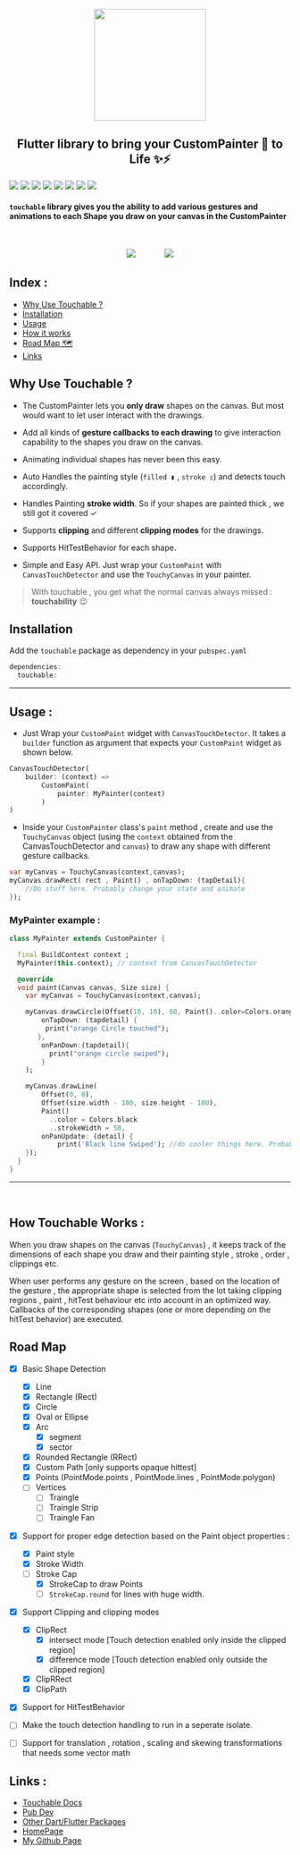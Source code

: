 <p align="center">
<img width="200" src="https://raw.githubusercontent.com/nateshmbhat/touchable/master/.github/logo.svg"/>
</p>
<h2 align="center"> Flutter library to bring your CustomPainter 🎨 to Life ✨⚡️ </h2>


[![](https://img.shields.io/pub/v/touchable)](https://pub.dev/packages/touchable)
[![](https://img.shields.io/badge/package-flutter-blue)](https://github.com/nateshmbhat/touchable)
[![](https://img.shields.io/github/license/nateshmbhat/touchable)](https://github.com/nateshmbhat/touchable)
[![](https://img.shields.io/github/stars/nateshmbhat/touchable)](https://github.com/nateshmbhat/touchable)
[![](https://img.shields.io/github/forks/nateshmbhat/touchable)](https://github.com/nateshmbhat/touchable)
[![](https://img.shields.io/twitter/url?style=social&url=https%3A%2F%2Fgithub.com%2Fnateshmbhat%2Ftouchable)](https://twitter.com/intent/tweet?text=Wow:&url=https%3A%2F%2Fgithub.com%2Fnateshmbhat%2Ftouchable)
[![](https://img.shields.io/github/languages/code-size/nateshmbhat/touchable)](https://github.com/nateshmbhat/touchable)
[![](https://img.shields.io/badge/author-nateshmbhat-green.svg)](https://github.com/nateshmbhat)




#### `touchable` library gives you the ability to add various **gestures** and animations to each **Shape** you draw on your canvas in the CustomPainter
<br />

<p align="center">
<img src="https://i.imgur.com/0Ft9FHJ.gif"/>
&nbsp; &nbsp;
&nbsp; &nbsp;
&nbsp; &nbsp;
<img src="https://i.imgur.com/Un41cTo.gif"/>
</p>


## Index : 
- [Why Use Touchable ?](#why-use-touchable)
- [Installation](#installation)
- [Usage](#usage)
- [How it works](#how-touchable-works)
- [Road Map 🗺](#road-map)
- [Links](#links)



## Why Use **Touchable** ? 
- The CustomPainter lets you **only draw** shapes on the canvas. But most would want to let user interact with the drawings.

- Add all kinds of **gesture callbacks to each drawing** to give interaction capability to the shapes you draw on the canvas.
- Animating individual shapes has never been this easy.
- Auto Handles the painting style (`filled ▮` , `stroke ▯`) and detects touch accordingly.
- Handles Painting **stroke width**. So if your shapes are painted thick , we still got it covered ✓
- Supports **clipping** and different **clipping modes** for the drawings. 
- Supports HitTestBehavior for each shape.
- Simple and Easy API. Just wrap your `CustomPaint` with `CanvasTouchDetector` and use the `TouchyCanvas` in your painter.


> With touchable , you get what the normal canvas always missed : **touchability** 😉


## Installation
Add the `touchable` package as dependency in your `pubspec.yaml`
```dart
dependencies:
  touchable:
```



---

## Usage :

- Just Wrap your `CustomPaint` widget with `CanvasTouchDetector`. It takes a `builder` function as argument that expects your `CustomPaint` widget as shown below.

```dart
CanvasTouchDetector(
    builder: (context) => 
        CustomPaint(
            painter: MyPainter(context)
        )
)
```
+ Inside your `CustomPainter` class's `paint` method , create and use the `TouchyCanvas` object (using the `context` obtained from the CanvasTouchDetector and `canvas`) to draw any shape with different gesture callbacks.

```dart
var myCanvas = TouchyCanvas(context,canvas);
myCanvas.drawRect( rect , Paint() , onTapDown: (tapDetail){
    //Do stuff here. Probably change your state and animate
});
```

### **MyPainter example :**

```dart
class MyPainter extends CustomPainter {

  final BuildContext context ;
  MyPainter(this.context); // context from CanvasTouchDetector

  @override
  void paint(Canvas canvas, Size size) {
    var myCanvas = TouchyCanvas(context,canvas); 

    myCanvas.drawCircle(Offset(10, 10), 60, Paint()..color=Colors.orange ,
        onTapDown: (tapdetail) {
         print("orange Circle touched");
       },
        onPanDown:(tapdetail){
          print("orange circle swiped");
        } 
    );

    myCanvas.drawLine(
        Offset(0, 0),
        Offset(size.width - 100, size.height - 100),
        Paint()
          ..color = Colors.black
          ..strokeWidth = 50, 
        onPanUpdate: (detail) {
            print('Black line Swiped'); //do cooler things here. Probably change app state or animate
    });
  }
}
```

---
<br />

## How Touchable Works : 
When you draw shapes on the canvas (`TouchyCanvas`) , it keeps track of the dimensions of each shape you draw and their painting style , stroke , order , clippings etc. 

When user performs any gesture on the screen , based on the location of the gesture , the appropriate shape is selected from the lot taking clipping regions , paint , hitTest behaviour etc into account in an optimized way. Callbacks of the corresponding shapes (one or more depending on the hitTest behavior) are executed.


## Road Map
- [x] Basic Shape Detection
  - [x] Line
  - [x] Rectangle (Rect)
  - [x] Circle 
  - [x] Oval or Ellipse
  - [x] Arc
    - [x] segment
    - [x] sector 
  - [x] Rounded Rectangle (RRect)
  - [x] Custom Path [only supports opaque hittest]
  - [x] Points (PointMode.points , PointMode.lines , PointMode.polygon)
  - [ ] Vertices
    - [ ] Traingle
    - [ ] Traingle Strip
    - [ ] Traingle Fan
- [x] Support for proper edge detection based on the Paint object properties :
  - [x] Paint style
  - [x] Stroke Width
  - [ ] Stroke Cap
    - [x] StrokeCap to draw Points
    - [ ] `StrokeCap.round` for lines with huge width.
- [x] Support Clipping and clipping modes
  - [x] ClipRect
    - [x] intersect mode [Touch detection enabled only inside the clipped region]
    - [x] difference mode [Touch detection enabled only outside the clipped region]
  - [x] ClipRRect
  - [x] ClipPath
- [x] Support for HitTestBehavior
- [ ] Make the touch detection handling to run in a seperate isolate.
- [ ] Support for translation , rotation , scaling and skewing transformations that needs some vector math


## Links : 
+ [Touchable Docs](https://pub.dev/documentation/touchable/latest/)
+ [Pub Dev](https://pub.dev/packages/touchable)
+ [Other Dart/Flutter Packages](https://pub.dev/packages?q=email%3Anateshmbhat1%40gmail.com)
+ [HomePage](https://github.com/nateshmbhat/touchable)
+ [My Github Page](https://github.com/nateshmbhat)
